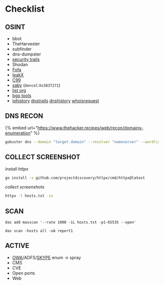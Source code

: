 # Checklist

## OSINT

* bbot
* TheHarvester
* subfinder
* dns-dumpster
* [security trails](https://securitytrails.com/)
* Shodan
* [Fofa](https://en.fofa.info/)
* [leakX](https://leakix.net/)
* [C99](https://subdomainfinder.c99.nl/)
* [saby](https://saby.ru) (`dencel`:`Xx3837271`)
* [list org](https://www.list-org.com/?search=inn)
* [bgp tools](https://bgp.tools/)
* [iphistory](https://viewdns.info/iphistory/) [dnstrails](http://dnstrails.com) [dnshistory](https://dnshistory.org/) [whoisrequest](https://whoisrequest.com/history/)

## DNS RECON

{% embed url="https://www.thehacker.recipes/web/recon/domains-enumeration" %}

```bash
gobuster dns --domain "target.domain" --resolver "nameserver" --wordlist "/path/to/wordlist"
```

## COLLECT SCREENSHOT

_install httpx_

```bash
go install -v github.com/projectdiscovery/httpx/cmd/httpx@latest
```

_collect screenshots_

```bash
httpx -l hosts.txt -ss
```

## SCAN

`das add masscan '--rate 1000 -iL hosts.txt -p1-65535 --open'`

`das scan -hosts all -oA report1`

## ACTIVE

* [OWA](ms-exchange.md)/ADFS/[SKYPE](https://spells.s4ar.ru/pentest/perimeter/skype) enum → spray
* CMS
* CVE
* Open ports
* Web
